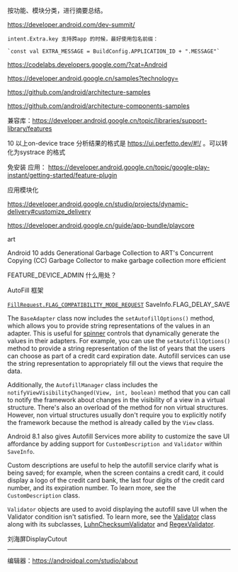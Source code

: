 按功能、模块分类，进行摘要总结。







https://developer.android.com/dev-summit/



```
intent.Extra.key 支持跨app 的时候，最好使用包名前缀：

`const val EXTRA_MESSAGE = BuildConfig.APPLICATION_ID + ".MESSAGE"` 
```



https://codelabs.developers.google.com/?cat=Android

https://developer.android.google.cn/samples?technology=  

https://github.com/android/architecture-samples

https://github.com/android/architecture-components-samples



兼容库：https://developer.android.google.cn/topic/libraries/support-library/features  



10 以上on-device trace 分析结果的格式是 https://ui.perfetto.dev/#!/  。可以转化为systrace 的格式   



免安装 应用： https://developer.android.google.cn/topic/google-play-instant/getting-started/feature-plugin  



应用模块化  

https://developer.android.google.cn/studio/projects/dynamic-delivery#customize_delivery  

https://developer.android.google.cn/guide/app-bundle/playcore  



art  

 Android 10 adds Generational Garbage Collection to ART's Concurrent Copying (CC) Garbage Collector to make garbage collection more efficient



FEATURE_DEVICE_ADMIN  什么用处？



AutoFill 框架

 [`FillRequest.FLAG_COMPATIBILITY_MODE_REQUEST`](https://developer.android.google.cn/reference/android/service/autofill/FillRequest#FLAG_COMPATIBILITY_MODE_REQUEST) SaveInfo.FLAG_DELAY_SAVE

The `BaseAdapter` class now includes the `setAutofillOptions()` method, which allows you to provide string representations of the values in an adapter. This is useful for [spinner](https://developer.android.google.cn/guide/topics/ui/controls/spinner) controls that dynamically generate the values in their adapters. For example, you can use the `setAutofillOptions()` method to provide a string representation of the list of years that the users can choose as part of a credit card expiration date. Autofill services can use the string representation to appropriately fill out the views that require the data.

Additionally, the `AutofillManager` class includes the `notifyViewVisibilityChanged(View, int, boolean)` method that you can call to notify the framework about changes in the visibility of a view in a virtual structure. There's also an overload of the method for non virtual structures. However, non virtual structures usually don't require you to explicitly notify the framework because the method is already called by the `View` class.

Android 8.1 also gives Autofill Services more ability to customize the save UI affordance by adding support for `CustomDescription and` `Validator` within `SaveInfo`.

Custom descriptions are useful to help the autofill service clarify what is being saved; for example, when the screen contains a credit card, it could display a logo of the credit card bank, the last four digits of the credit card number, and its expiration number. To learn more, see the `CustomDescription` class.

`Validator` objects are used to avoid displaying the autofill save UI when the Validator condition isn't satisfied. To learn more, see the [Validator](https://developer.android.google.cn/reference/android/service/autofill/Validator.html) class along with its subclasses, [LuhnChecksumValidator](https://developer.android.google.cn/reference/android/service/autofill/LuhnChecksumValidator.html) and [RegexValidator](https://developer.android.google.cn/reference/android/service/autofill/RegexValidator.html).



刘海屏DisplayCutout  





---

编辑器：https://androidpal.com/studio/about

